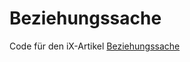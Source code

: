 # Beziehungssache

Code für den iX-Artikel [Beziehungssache](https://www.heise.de/select/ix/2021/7/2102513144636338770)

